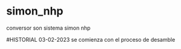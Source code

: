 # simon_nhp
conversor son sistema simon nhp

#HISTORIAL
03-02-2023 se comienza con el proceso de desamble